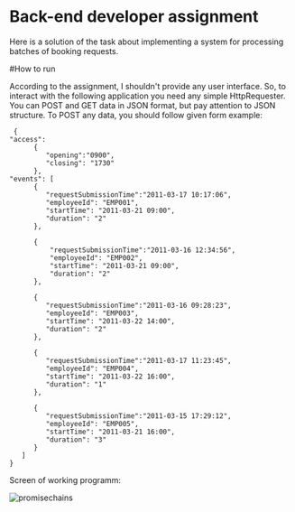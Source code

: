 # Back-end developer assignment

Here is a solution of the task about implementing a 
system for processing batches of booking requests.

#How to run

According to the assignment, I shouldn't provide any
user interface. So, to interact with the following application
you need any simple HttpRequester. You can POST and GET data in
JSON format, but pay attention to JSON structure. To POST any
data, you should follow given form example:

     {
    "access":
	      {
             "opening":"0900",
             "closing": "1730"
          },
    "events": [
          {
             "requestSubmissionTime":"2011-03-17 10:17:06",
             "employeeId": "EMP001",
           	 "startTime": "2011-03-21 09:00",
           	 "duration": "2"
          },
	
          {
              "requestSubmissionTime":"2011-03-16 12:34:56",
              "employeeId": "EMP002",
              "startTime": "2011-03-21 09:00",
              "duration": "2"
          },
  
  	      {
             "requestSubmissionTime":"2011-03-16 09:28:23",
             "employeeId": "EMP003",
           	 "startTime": "2011-03-22 14:00",
           	 "duration": "2"
          },
           
          {
             "requestSubmissionTime":"2011-03-17 11:23:45",
             "employeeId": "EMP004",
           	 "startTime": "2011-03-22 16:00",
           	 "duration": "1"
          },
      
          {
             "requestSubmissionTime":"2011-03-15 17:29:12",
             "employeeId": "EMP005",
           	 "startTime": "2011-03-21 16:00",
           	 "duration": "3"
          }
       ]
    }
    
Screen of working programm:

![promisechains](https://github.com/shyrikol/dev-assignment/tree/master/dev-assignment/src/main/resources/screen1.png)
